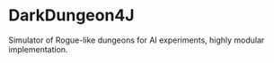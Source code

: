 # DarkDungeon4J
Simulator of Rogue-like dungeons for AI experiments, highly modular implementation.
